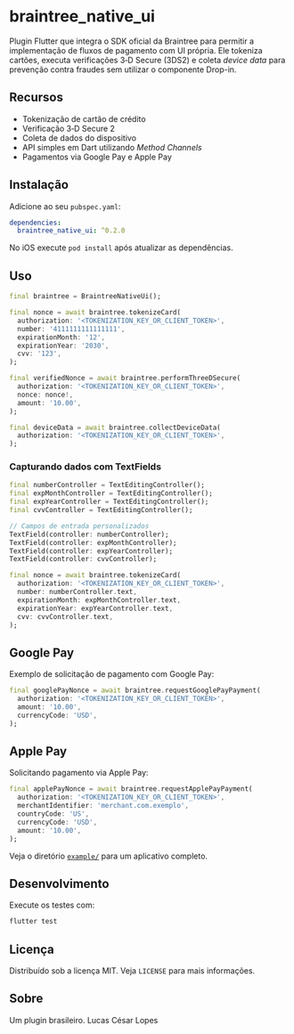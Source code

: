 # braintree_native_ui

Plugin Flutter que integra o SDK oficial da Braintree para permitir a
implementação de fluxos de pagamento com UI própria. Ele tokeniza cartões,
executa verificações 3‑D Secure (3DS2) e coleta *device data* para prevenção
contra fraudes sem utilizar o componente Drop-in.

## Recursos

- Tokenização de cartão de crédito
- Verificação 3‑D Secure 2
- Coleta de dados do dispositivo
- API simples em Dart utilizando *Method Channels*
- Pagamentos via Google Pay e Apple Pay

## Instalação

Adicione ao seu `pubspec.yaml`:

```yaml
dependencies:
  braintree_native_ui: ^0.2.0
```

No iOS execute `pod install` após atualizar as dependências.

## Uso

```dart
final braintree = BraintreeNativeUi();

final nonce = await braintree.tokenizeCard(
  authorization: '<TOKENIZATION_KEY_OR_CLIENT_TOKEN>',
  number: '4111111111111111',
  expirationMonth: '12',
  expirationYear: '2030',
  cvv: '123',
);

final verifiedNonce = await braintree.performThreeDSecure(
  authorization: '<TOKENIZATION_KEY_OR_CLIENT_TOKEN>',
  nonce: nonce!,
  amount: '10.00',
);

final deviceData = await braintree.collectDeviceData(
  authorization: '<TOKENIZATION_KEY_OR_CLIENT_TOKEN>',
);
```

### Capturando dados com TextFields

```dart
final numberController = TextEditingController();
final expMonthController = TextEditingController();
final expYearController = TextEditingController();
final cvvController = TextEditingController();

// Campos de entrada personalizados
TextField(controller: numberController);
TextField(controller: expMonthController);
TextField(controller: expYearController);
TextField(controller: cvvController);

final nonce = await braintree.tokenizeCard(
  authorization: '<TOKENIZATION_KEY_OR_CLIENT_TOKEN>',
  number: numberController.text,
  expirationMonth: expMonthController.text,
  expirationYear: expYearController.text,
  cvv: cvvController.text,
);
```

## Google Pay

Exemplo de solicitação de pagamento com Google Pay:

```dart
final googlePayNonce = await braintree.requestGooglePayPayment(
  authorization: '<TOKENIZATION_KEY_OR_CLIENT_TOKEN>',
  amount: '10.00',
  currencyCode: 'USD',
);
```

## Apple Pay

Solicitando pagamento via Apple Pay:

```dart
final applePayNonce = await braintree.requestApplePayPayment(
  authorization: '<TOKENIZATION_KEY_OR_CLIENT_TOKEN>',
  merchantIdentifier: 'merchant.com.exemplo',
  countryCode: 'US',
  currencyCode: 'USD',
  amount: '10.00',
);
```

Veja o diretório [`example/`](example) para um aplicativo completo.

## Desenvolvimento

Execute os testes com:

```bash
flutter test
```

## Licença

Distribuído sob a licença MIT. Veja `LICENSE` para mais informações.

## Sobre

Um plugin brasileiro.
Lucas César Lopes
